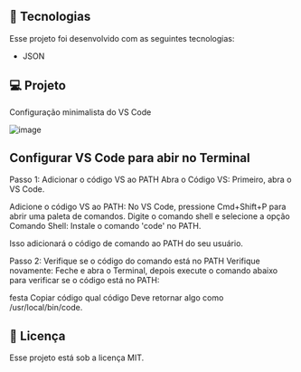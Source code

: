 ## 🚀 Tecnologias

Esse projeto foi desenvolvido com as seguintes tecnologias:

- JSON

## 💻 Projeto

Configuração minimalista do VS Code

![image](https://github.com/rangelfn/settings/assets/23268600/978c01a0-efd4-45d9-a2c0-c76e130c132b)

## Configurar VS Code para abir no Terminal

Passo 1: Adicionar o código VS ao PATH
Abra o Código VS:
Primeiro, abra o VS Code.

Adicione o código VS ao PATH:
No VS Code, pressione Cmd+Shift+P para abrir uma paleta de comandos. Digite o comando shell e selecione a opção Comando Shell: Instale o comando 'code' no PATH.

Isso adicionará o código de comando ao PATH do seu usuário.

Passo 2: Verifique se o código do comando está no PATH
Verifique novamente:
Feche e abra o Terminal, depois execute o comando abaixo para verificar se o código está no PATH:

festa
Copiar código
qual código
Deve retornar algo como /usr/local/bin/code.

## 📝 Licença

Esse projeto está sob a licença MIT.
